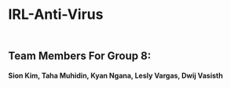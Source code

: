 # IRL-Anti-Virus
<h2><br>Team Members For Group 8:</br></h2>
  <h4>Sion Kim,
  Taha Muhidin,
  Kyan Ngana, 
  Lesly Vargas,
  Dwij Vasisth
</h4>
